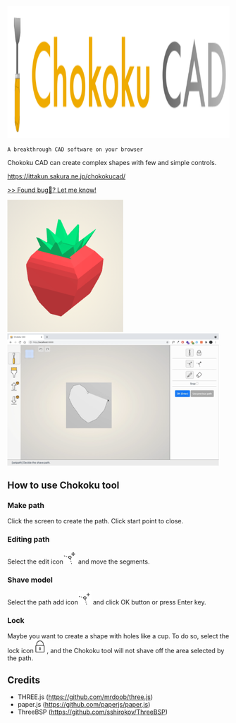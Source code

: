 <img src="./static/img/logo.svg" height="300">

```
A breakthrough CAD software on your browser
```

Chokoku CAD can create complex shapes with few and simple controls.

https://ittakun.sakura.ne.jp/chokokucad/

<a href="https://github.com/itta611/ChokokuCAD/issues">&gt;&gt; Found bug🐞? Let me know!</a>

<img src="./static/img/sample1.png" height="300"> <img src="./static/img/video.gif" height="300">

## How to use Chokoku tool
### Make path
Click the screen to create the path.
Click start point to close.

### Editing path
Select the edit icon<img src="./static/img/chokoku-setting-edit.svg" width="30"> and move the segments.

### Shave model
Select the path add icon<img src="./static/img/chokoku-setting-add.svg" width="30"> and click OK button or press Enter key.

### Lock
Maybe you want to create a shape with holes like a cup.
To do so, select the lock icon<img src="./static/img/chokoku-setting-lock.svg" width="30">, and the Chokoku tool will not shave off the area selected by the path.

## Credits
- THREE.js (https://github.com/mrdoob/three.js)
- paper.js (https://github.com/paperjs/paper.js)
- ThreeBSP (https://github.com/sshirokov/ThreeBSP)
